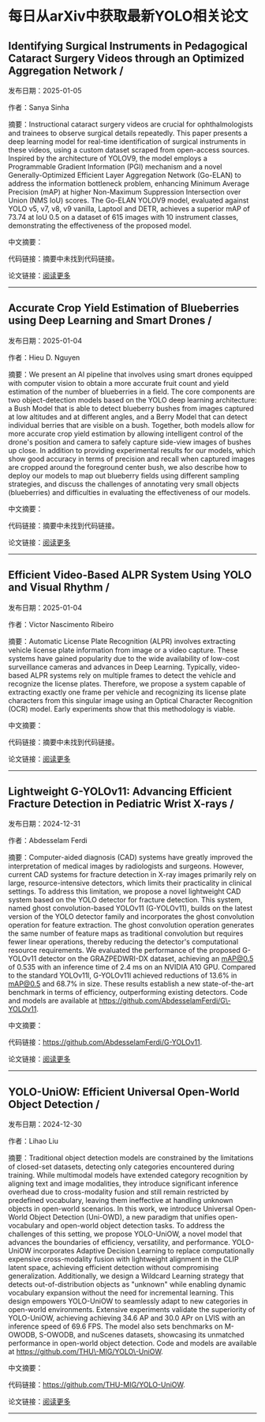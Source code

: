 # 每日从arXiv中获取最新YOLO相关论文


## Identifying Surgical Instruments in Pedagogical Cataract Surgery Videos through an Optimized Aggregation Network / 

发布日期：2025-01-05

作者：Sanya Sinha

摘要：Instructional cataract surgery videos are crucial for ophthalmologists and trainees to observe surgical details repeatedly. This paper presents a deep learning model for real\-time identification of surgical instruments in these videos, using a custom dataset scraped from open\-access sources. Inspired by the architecture of YOLOV9, the model employs a Programmable Gradient Information \(PGI\) mechanism and a novel Generally\-Optimized Efficient Layer Aggregation Network \(Go\-ELAN\) to address the information bottleneck problem, enhancing Minimum Average Precision \(mAP\) at higher Non\-Maximum Suppression Intersection over Union \(NMS IoU\) scores. The Go\-ELAN YOLOV9 model, evaluated against YOLO v5, v7, v8, v9 vanilla, Laptool and DETR, achieves a superior mAP of 73.74 at IoU 0.5 on a dataset of 615 images with 10 instrument classes, demonstrating the effectiveness of the proposed model.

中文摘要：


代码链接：摘要中未找到代码链接。

论文链接：[阅读更多](http://arxiv.org/abs/2501.02618v1)

---


## Accurate Crop Yield Estimation of Blueberries using Deep Learning and Smart Drones / 

发布日期：2025-01-04

作者：Hieu D. Nguyen

摘要：We present an AI pipeline that involves using smart drones equipped with computer vision to obtain a more accurate fruit count and yield estimation of the number of blueberries in a field. The core components are two object\-detection models based on the YOLO deep learning architecture: a Bush Model that is able to detect blueberry bushes from images captured at low altitudes and at different angles, and a Berry Model that can detect individual berries that are visible on a bush. Together, both models allow for more accurate crop yield estimation by allowing intelligent control of the drone's position and camera to safely capture side\-view images of bushes up close. In addition to providing experimental results for our models, which show good accuracy in terms of precision and recall when captured images are cropped around the foreground center bush, we also describe how to deploy our models to map out blueberry fields using different sampling strategies, and discuss the challenges of annotating very small objects \(blueberries\) and difficulties in evaluating the effectiveness of our models.

中文摘要：


代码链接：摘要中未找到代码链接。

论文链接：[阅读更多](http://arxiv.org/abs/2501.02344v1)

---


## Efficient Video\-Based ALPR System Using YOLO and Visual Rhythm / 

发布日期：2025-01-04

作者：Victor Nascimento Ribeiro

摘要：Automatic License Plate Recognition \(ALPR\) involves extracting vehicle license plate information from image or a video capture. These systems have gained popularity due to the wide availability of low\-cost surveillance cameras and advances in Deep Learning. Typically, video\-based ALPR systems rely on multiple frames to detect the vehicle and recognize the license plates. Therefore, we propose a system capable of extracting exactly one frame per vehicle and recognizing its license plate characters from this singular image using an Optical Character Recognition \(OCR\) model. Early experiments show that this methodology is viable.

中文摘要：


代码链接：摘要中未找到代码链接。

论文链接：[阅读更多](http://arxiv.org/abs/2501.02270v1)

---


## Lightweight G\-YOLOv11: Advancing Efficient Fracture Detection in Pediatric Wrist X\-rays / 

发布日期：2024-12-31

作者：Abdesselam Ferdi

摘要：Computer\-aided diagnosis \(CAD\) systems have greatly improved the interpretation of medical images by radiologists and surgeons. However, current CAD systems for fracture detection in X\-ray images primarily rely on large, resource\-intensive detectors, which limits their practicality in clinical settings. To address this limitation, we propose a novel lightweight CAD system based on the YOLO detector for fracture detection. This system, named ghost convolution\-based YOLOv11 \(G\-YOLOv11\), builds on the latest version of the YOLO detector family and incorporates the ghost convolution operation for feature extraction. The ghost convolution operation generates the same number of feature maps as traditional convolution but requires fewer linear operations, thereby reducing the detector's computational resource requirements. We evaluated the performance of the proposed G\-YOLOv11 detector on the GRAZPEDWRI\-DX dataset, achieving an mAP@0.5 of 0.535 with an inference time of 2.4 ms on an NVIDIA A10 GPU. Compared to the standard YOLOv11l, G\-YOLOv11l achieved reductions of 13.6% in mAP@0.5 and 68.7% in size. These results establish a new state\-of\-the\-art benchmark in terms of efficiency, outperforming existing detectors. Code and models are available at https://github.com/AbdesselamFerdi/G\-YOLOv11.

中文摘要：


代码链接：https://github.com/AbdesselamFerdi/G-YOLOv11.

论文链接：[阅读更多](http://arxiv.org/abs/2501.00647v1)

---


## YOLO\-UniOW: Efficient Universal Open\-World Object Detection / 

发布日期：2024-12-30

作者：Lihao Liu

摘要：Traditional object detection models are constrained by the limitations of closed\-set datasets, detecting only categories encountered during training. While multimodal models have extended category recognition by aligning text and image modalities, they introduce significant inference overhead due to cross\-modality fusion and still remain restricted by predefined vocabulary, leaving them ineffective at handling unknown objects in open\-world scenarios. In this work, we introduce Universal Open\-World Object Detection \(Uni\-OWD\), a new paradigm that unifies open\-vocabulary and open\-world object detection tasks. To address the challenges of this setting, we propose YOLO\-UniOW, a novel model that advances the boundaries of efficiency, versatility, and performance. YOLO\-UniOW incorporates Adaptive Decision Learning to replace computationally expensive cross\-modality fusion with lightweight alignment in the CLIP latent space, achieving efficient detection without compromising generalization. Additionally, we design a Wildcard Learning strategy that detects out\-of\-distribution objects as "unknown" while enabling dynamic vocabulary expansion without the need for incremental learning. This design empowers YOLO\-UniOW to seamlessly adapt to new categories in open\-world environments. Extensive experiments validate the superiority of YOLO\-UniOW, achieving achieving 34.6 AP and 30.0 APr on LVIS with an inference speed of 69.6 FPS. The model also sets benchmarks on M\-OWODB, S\-OWODB, and nuScenes datasets, showcasing its unmatched performance in open\-world object detection. Code and models are available at https://github.com/THU\-MIG/YOLO\-UniOW.

中文摘要：


代码链接：https://github.com/THU-MIG/YOLO-UniOW.

论文链接：[阅读更多](http://arxiv.org/abs/2412.20645v1)

---


